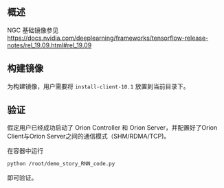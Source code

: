 ## 概述

NGC 基础镜像参见
https://docs.nvidia.com/deeplearning/frameworks/tensorflow-release-notes/rel_19.09.html#rel_19.09

## 构建镜像

为构建镜像，用户需要将 `install-client-10.1` 放置到当前目录下。

## 验证

假定用户已经成功启动了 Orion Controller 和 Orion Server，并配置好了Orion Client与Orion Server之间的通信模式（SHM/RDMA/TCP)。

在容器中运行

```bash
python /root/demo_story_RNN_code.py
```

即可验证。